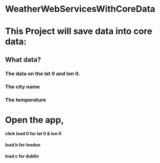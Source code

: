 # WeatherWebServicesWithCoreData

# This Project will save data into core data:
## What data?
   ### The data on the lat 0 and lon 0.
   ### The city name
   ### The temperature
   
# Open the app, 
   #### click load 0 for lat 0 & lon 0
   #### load b for london
   #### load c for dublin
